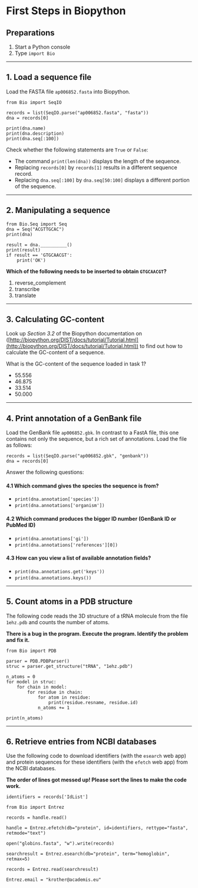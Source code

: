 
# First Steps in Biopython

## Preparations

1. Start a Python console
2. Type `import Bio`

----

## 1. Load a sequence file

Load the FASTA file `ap006852.fasta` into Biopython.

    from Bio import SeqIO

    records = list(SeqIO.parse("ap006852.fasta", "fasta"))
    dna = records[0]

    print(dna.name)
    print(dna.description)
    print(dna.seq[:100])

Check whether the following statements are `True` or `False`:

* The command `print(len(dna))` displays the length of the sequence.
* Replacing `records[0]` by `records[1]` results in a different sequence record.
* Replacing `dna.seq[:100]` by `dna.seq[50:100]` displays a different portion of the sequence.

----

## 2. Manipulating a sequence

    from Bio.Seq import Seq
    dna = Seq("ACGTTGCAC")
    print(dna)

    result = dna.__________()
    print(result)
    if result == 'GTGCAACGT':
        print('OK')

**Which of the following needs to be inserted to obtain `GTGCAACGT`?**

1. reverse_complement
2. transcribe
3. translate

----

## 3. Calculating GC-content

Look up *Section 3.2* of the Biopython documentation on ([http://biopython.org/DIST/docs/tutorial/Tutorial.html](http://biopython.org/DIST/docs/tutorial/Tutorial.html)) to find out how to calculate the GC-content of a sequence.

What is the GC-content of the sequence loaded in task 1?

* 55.556
* 46.875
* 33.514
* 50.000

----

## 4. Print annotation of a GenBank file

Load the GenBank file `ap006852.gbk`. In contrast to a FastA file, this one contains not only the sequence, but a rich set of annotations. Load the file as follows:

    records = list(SeqIO.parse("ap006852.gbk", "genbank"))
    dna = records[0]

Answer the following questions:

#### 4.1 Which command gives the species the sequence is from?

* `print(dna.annotation['species'])`
* `print(dna.annotations['organism'])`

#### 4.2 Which command produces the bigger ID number (GenBank ID or PubMed ID)

* `print(dna.annotations['gi'])`
* `print(dna.annotations['references'][0])`

#### 4.3 How can you view a list of available annotation fields?

* `print(dna.annotations.get('keys'))`
* `print(dna.annotations.keys())`

----

## 5. Count atoms in a PDB structure

The following code reads the 3D structure of a tRNA molecule from the file `1ehz.pdb` and counts the number of atoms.

**There is a bug in the program. Execute the program. Identify the problem and fix it.**

    from Bio import PDB

    parser = PDB.PDBParser()
    struc = parser.get_structure("tRNA", "1ehz.pdb")

    n_atoms = 0
    for model in struc:
        for chain in model:
            for residue in chain:
                for atom in residue:
                    print(residue.resname, residue.id)
                n_atoms += 1

    print(n_atoms)

----

## 6. Retrieve entries from NCBI databases

Use the following code to download identifiers (with the `esearch` web app) and protein sequences for these identifiers (with the `efetch` web app) from the NCBI databases.

**The order of lines got messed up! Please sort the lines to make the code work.**

    identifiers = records['IdList']

    from Bio import Entrez

    records = handle.read()

    handle = Entrez.efetch(db="protein", id=identifiers, rettype="fasta", retmode="text")

    open("globins.fasta", "w").write(records)

    searchresult = Entrez.esearch(db="protein", term="hemoglobin", retmax=5)

    records = Entrez.read(searchresult)

    Entrez.email = "krother@academis.eu"


